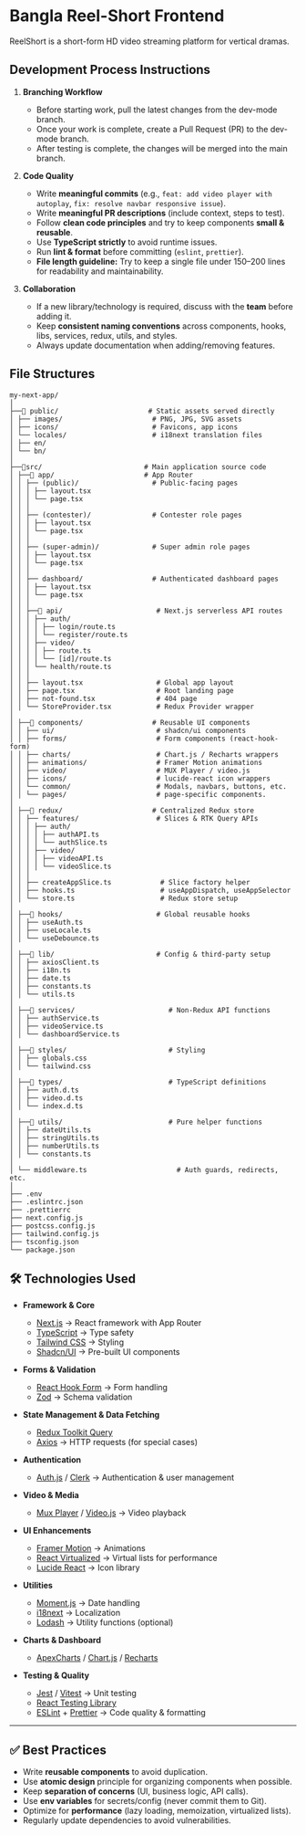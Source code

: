 # Bangla Reel-Short Frontend
ReelShort is a short-form HD video streaming platform for vertical dramas.

## Development Process Instructions

1. **Branching Workflow**
    - Before starting work, pull the latest changes from the dev-mode branch.
    - Once your work is complete, create a Pull Request (PR) to the dev-mode branch.
    - After testing is complete, the changes will be merged into the main branch.

2. **Code Quality**
   - Write **meaningful commits** (e.g., `feat: add video player with autoplay`, `fix: resolve navbar responsive issue`).
   - Write **meaningful PR descriptions** (include context, steps to test).
   - Follow **clean code principles** and try to keep components **small & reusable**.
   - Use **TypeScript strictly** to avoid runtime issues.
   - Run **lint & format** before committing (`eslint`, `prettier`).
   - **File length guideline:** Try to keep a single file under 150–200 lines for readability and maintainability.

3. **Collaboration**
   - If a new library/technology is required, discuss with the **team** before adding it.
   - Keep **consistent naming conventions** across components, hooks, libs, services, redux, utils, and styles.
   - Always update documentation when adding/removing features.

## File Structures
```
my-next-app/
│
├──📁 public/                      # Static assets served directly
│ ├── images/                      # PNG, JPG, SVG assets
│ ├── icons/                       # Favicons, app icons
│ └── locales/                     # i18next translation files
│ ├── en/
│ └── bn/
│
├──📁src/                         # Main application source code
│ ├──📁 app/                      # App Router
│ │ ├── (public)/                  # Public-facing pages
│ │ │ ├── layout.tsx
│ │ │ └── page.tsx
│ │ │
│ │ ├── (contester)/               # Contester role pages
│ │ │ ├── layout.tsx
│ │ │ └── page.tsx
│ │ │
│ │ ├── (super-admin)/             # Super admin role pages
│ │ │ ├── layout.tsx
│ │ │ └── page.tsx
│ │ │
│ │ ├── dashboard/                 # Authenticated dashboard pages
│ │ │ ├── layout.tsx
│ │ │ └── page.tsx
│ │ │
│ │ ├──📁 api/                       # Next.js serverless API routes
│ │ │ ├── auth/
│ │ │ │ ├── login/route.ts
│ │ │ │ └── register/route.ts
│ │ │ ├── video/
│ │ │ │ ├── route.ts
│ │ │ │ └── [id]/route.ts
│ │ │ └── health/route.ts
│ │ │
│ │ ├── layout.tsx                  # Global app layout
│ │ ├── page.tsx                    # Root landing page
│ │ ├── not-found.tsx               # 404 page
│ │ └── StoreProvider.tsx           # Redux Provider wrapper
│
│ ├──📁 components/                 # Reusable UI components
│ │ ├── ui/                         # shadcn/ui components
│ │ ├── forms/                      # Form components (react-hook-form)
│ │ ├── charts/                     # Chart.js / Recharts wrappers
│ │ ├── animations/                 # Framer Motion animations
│ │ ├── video/                      # MUX Player / video.js
│ │ ├── icons/                      # lucide-react icon wrappers
│ │ └── common/                     # Modals, navbars, buttons, etc.
│ │ └── pages/                      # page-specific components.
│
│ ├──📁 redux/                      # Centralized Redux store
│ │ ├── features/                   # Slices & RTK Query APIs
│ │ │ ├── auth/
│ │ │ │ ├── authAPI.ts
│ │ │ │ └── authSlice.ts
│ │ │ ├── video/
│ │ │ │ ├── videoAPI.ts
│ │ │ │ └── videoSlice.ts
│ │ │ 
│ │ ├── createAppSlice.ts            # Slice factory helper
│ │ ├── hooks.ts                     # useAppDispatch, useAppSelector
│ │ └── store.ts                     # Redux store setup
│
│ ├──📁 hooks/                       # Global reusable hooks
│ │ ├── useAuth.ts
│ │ ├── useLocale.ts
│ │ └── useDebounce.ts
│
│ ├──📁 lib/                         # Config & third-party setup
│ │ ├── axiosClient.ts
│ │ ├── i18n.ts
│ │ ├── date.ts
│ │ ├── constants.ts
│ │ └── utils.ts
│
│ ├──📁 services/                       # Non-Redux API functions
│ │ ├── authService.ts
│ │ ├── videoService.ts
│ │ └── dashboardService.ts
│
│ ├──📁 styles/                         # Styling
│ │ ├── globals.css
│ │ └── tailwind.css
│
│ ├──📁 types/                          # TypeScript definitions
│ │ ├── auth.d.ts
│ │ ├── video.d.ts
│ │ └── index.d.ts
│
│ ├──📁 utils/                          # Pure helper functions
│ │ ├── dateUtils.ts
│ │ ├── stringUtils.ts
│ │ ├── numberUtils.ts
│ │ └── constants.ts
│
│ └── middleware.ts                      # Auth guards, redirects, etc.
│
├── .env
├── .eslintrc.json
├── .prettierrc
├── next.config.js
├── postcss.config.js
├── tailwind.config.js
├── tsconfig.json
└── package.json

```

## 🛠️ Technologies Used

- **Framework & Core**
  - [Next.js](https://nextjs.org/) → React framework with App Router
  - [TypeScript](https://www.typescriptlang.org/) → Type safety
  - [Tailwind CSS](https://tailwindcss.com/) → Styling
  - [Shadcn/UI](https://ui.shadcn.com/) → Pre-built UI components

- **Forms & Validation**
  - [React Hook Form](https://react-hook-form.com/) → Form handling
  - [Zod](https://zod.dev/) → Schema validation

- **State Management & Data Fetching**
  - [Redux Toolkit Query](https://redux-toolkit.js.org/rtk-query/overview)
  - [Axios](https://axios-http.com/) → HTTP requests (for special cases)

- **Authentication**
  - [Auth.js](https://authjs.dev/) / [Clerk](https://clerk.com/) → Authentication & user management

- **Video & Media**
  - [Mux Player](https://docs.mux.com/docs/mux-player) / [Video.js](https://videojs.com/) → Video playback

- **UI Enhancements**
  - [Framer Motion](https://www.framer.com/motion/) → Animations
  - [React Virtualized](https://bvaughn.github.io/react-virtualized/) → Virtual lists for performance
  - [Lucide React](https://lucide.dev/) → Icon library

- **Utilities**
  - [Moment.js](https://momentjs.com/) → Date handling
  - [i18next](https://www.i18next.com/) → Localization
  - [Lodash](https://lodash.com/) → Utility functions (optional)

- **Charts & Dashboard**
  - [ApexCharts](https://apexcharts.com/) / [Chart.js](https://www.chartjs.org/) / [Recharts](https://recharts.org/)

- **Testing & Quality**
  - [Jest](https://jestjs.io/) / [Vitest](https://vitest.dev/) → Unit testing
  - [React Testing Library](https://testing-library.com/docs/react-testing-library/intro/)
  - [ESLint](https://eslint.org/) + [Prettier](https://prettier.io/) → Code quality & formatting

---

## ✅ Best Practices

- Write **reusable components** to avoid duplication.  
- Use **atomic design** principle for organizing components when possible.  
- Keep **separation of concerns** (UI, business logic, API calls).  
- Use **env variables** for secrets/config (never commit them to Git).  
- Optimize for **performance** (lazy loading, memoization, virtualized lists).  
- Regularly update dependencies to avoid vulnerabilities.  

